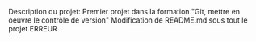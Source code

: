 Description du projet:
Premier projet dans la formation "Git, mettre en oeuvre le contrôle de version"
Modification de README.md sous tout le projet
ERREUR
